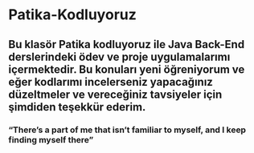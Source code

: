 # Patika-Kodluyoruz

## Bu klasör Patika kodluyoruz ile Java Back-End derslerindeki ödev ve proje uygulamalarımı içermektedir. Bu konuları yeni öğreniyorum ve eğer kodlarımı incelerseniz yapacağınız düzeltmeler ve vereceğiniz tavsiyeler için şimdiden teşekkür ederim.

### “There’s a part of me that isn’t familiar to myself, and I keep finding myself there”
